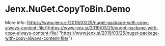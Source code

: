 # Jenx.NuGet.CopyToBin.Demo

More info: [https://www.jenx.si/2019/03/25/nuget-package-with-copy-always-content-file/](https://www.jenx.si/2019/03/25/nuget-package-with-copy-always-content-file/ "https://www.jenx.si/2019/03/25/nuget-package-with-copy-always-content-file/") 

